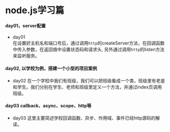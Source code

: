 node.js学习篇
====
#### day01，server配置
* day01 <br>
        在设置好主机名和端口号后，通过调用`http`的createServer方法，在回调函数中传入参数，在返回值中设置状态码和请求头,
    另外通过调用`http`的listen方法来监听服务。
#### day02, 以学校为例，搭建一个小型的项目案例
* day02
        在一个学校中我们有班级，我们可以把班级看成一个类，班级里有老是和学生。我们分别在学生、老师和班级里定义一个方法，并通过index页调用班级。

#### day03 callback、async、scope、http等
* day03
        这里主要简述学校回调函数、异步、作用域、事件已经http源码的解读。